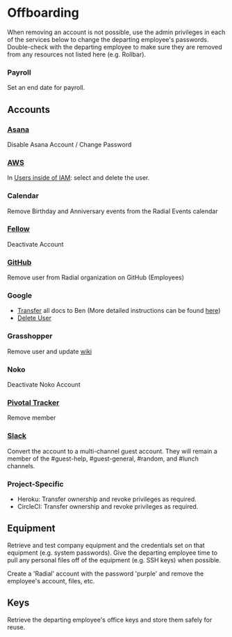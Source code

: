 # Offboarding

When removing an account is not possible, use the admin privileges in each of the services below to change the
departing employee's passwords. Double-check with the departing
employee to make sure they are removed from any resources not listed here (e.g. Rollbar).

### Payroll

Set an end date for payroll.

## Accounts

### [Asana](https://app.asana.com/)

Disable Asana Account / Change Password

### [AWS](https://console.aws.amazon.com/iam/home?region=us-west-2#/users)

In [Users inside of IAM](https://console.aws.amazon.com/iam/home?region=us-west-2#/users): select and delete the user.

### Calendar

Remove Birthday and Anniversary events from the Radial Events calendar

### [Fellow](https://app.fellow.co/account/users/)

Deactivate Account

### [GitHub](https://github.com/orgs/RadialDevGroup/people)

Remove user from Radial organization on GitHub (Employees)

### Google

- [Transfer](https://admin.google.com/AdminHome#AppDetails:service=Drive+and+Docs&flyout=tools) all docs to Ben (More detailed instructions can be found [here](https://support.google.com/a/answer/1247799?hl=en))
- [Delete User](https://admin.google.com/ac/users)

### Grasshopper

Remove user and update [wiki](https://github.com/RadialDevGroup/Policy/wiki/Telephone-Extensions)

### Noko

Deactivate Noko Account

### [Pivotal Tracker](https://www.pivotaltracker.com/accounts/954909/memberships)

Remove member

### [Slack](https://radialdevgroup.slack.com/admin)

Convert the account to a multi-channel guest account. They will
remain a member of the #guest-help, #guest-general, #random, and #lunch
channels.

### Project-Specific

* Heroku: Transfer ownership and revoke privileges as required.
* CircleCI: Transfer ownership and revoke privileges as required.

## Equipment

Retrieve and test company equipment and the credentials set on that equipment (e.g. system passwords).
Give the departing employee time to pull any personal files off of the equipment (e.g. SSH
keys) when possible.

Create a 'Radial' account with the password 'purple' and remove the employee's account, files, etc.

## Keys

Retrieve the departing employee's office keys and store them safely for reuse.
